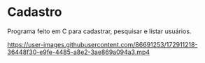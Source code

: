 # Cadastro
Programa feito em C para cadastrar, pesquisar e listar usuários.


https://user-images.githubusercontent.com/86691253/172911218-36448f30-e9fe-4485-a8e2-3ae869a094a3.mp4

